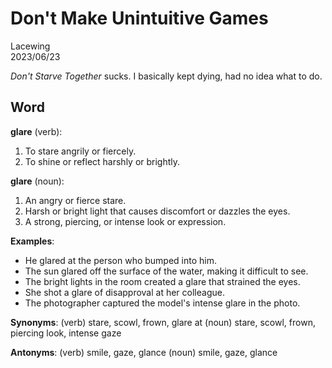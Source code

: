 # Don't Make Unintuitive Games

Lacewing  
2023/06/23

*Don't Starve Together* sucks. I basically kept dying, had no idea what to do.

## Word
**glare** (verb):

1. To stare angrily or fiercely.
2. To shine or reflect harshly or brightly.

**glare** (noun):

1. An angry or fierce stare.
2. Harsh or bright light that causes discomfort or dazzles the eyes.
3. A strong, piercing, or intense look or expression.

**Examples**:
- He glared at the person who bumped into him.
- The sun glared off the surface of the water, making it difficult to see.
- The bright lights in the room created a glare that strained the eyes.
- She shot a glare of disapproval at her colleague.
- The photographer captured the model's intense glare in the photo.

**Synonyms**:
(verb) stare, scowl, frown, glare at
(noun) stare, scowl, frown, piercing look, intense gaze

**Antonyms**:
(verb) smile, gaze, glance
(noun) smile, gaze, glance